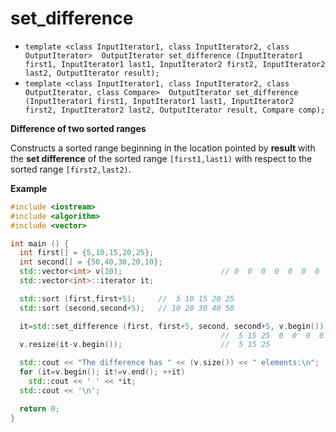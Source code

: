 # set_difference

* `template <class InputIterator1, class InputIterator2, class OutputIterator>  OutputIterator set_difference (InputIterator1 first1, InputIterator1 last1, InputIterator2 first2, InputIterator2 last2, OutputIterator result);`
* `template <class InputIterator1, class InputIterator2, class OutputIterator, class Compare>  OutputIterator set_difference (InputIterator1 first1, InputIterator1 last1, InputIterator2 first2, InputIterator2 last2, OutputIterator result, Compare comp);`

**Difference of two sorted ranges**

Constructs a sorted range beginning in the location pointed by **result** with the **set difference** of the sorted range `[first1,last1)` with respect to the sorted range `[first2,last2)`.

**Example**

```c++
#include <iostream>
#include <algorithm>
#include <vector>

int main () {
  int first[] = {5,10,15,20,25};
  int second[] = {50,40,30,20,10};
  std::vector<int> v(10);                      // 0  0  0  0  0  0  0  0  0  0
  std::vector<int>::iterator it;

  std::sort (first,first+5);     //  5 10 15 20 25
  std::sort (second,second+5);   // 10 20 30 40 50

  it=std::set_difference (first, first+5, second, second+5, v.begin());
                                               //  5 15 25  0  0  0  0  0  0  0
  v.resize(it-v.begin());                      //  5 15 25

  std::cout << "The difference has " << (v.size()) << " elements:\n";
  for (it=v.begin(); it!=v.end(); ++it)
    std::cout << ' ' << *it;
  std::cout << '\n';

  return 0;
}
```